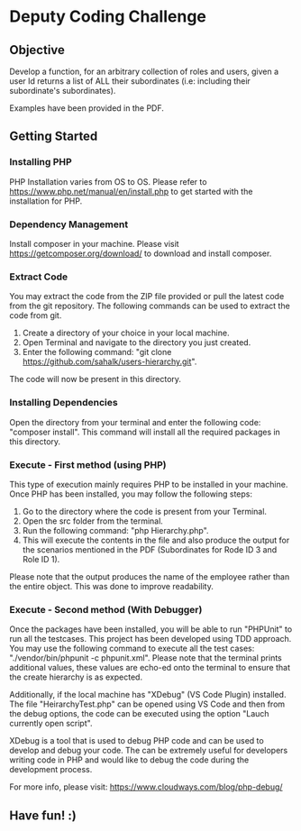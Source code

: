 # Deputy Coding Challenge

## Objective 

Develop a function, for an arbitrary collection of roles and users, given a user Id returns a list of ALL their subordinates (i.e: including their
subordinate's subordinates).

Examples have been provided in the PDF. 

## Getting Started

### Installing PHP 

PHP Installation varies from OS to OS. Please refer to https://www.php.net/manual/en/install.php to get started with the installation for PHP.

### Dependency Management

Install composer in your machine. 
Please visit https://getcomposer.org/download/ to download and install composer.


### Extract Code

You may extract the code from the ZIP file provided or pull the latest code from the git repository.
The following commands can be used to extract the code from git.

1. Create a directory of your choice in your local machine.
2. Open Terminal and navigate to the directory you just created.
2. Enter the following command: "git clone https://github.com/sahalk/users-hierarchy.git".

The code will now be present in this directory.


### Installing Dependencies 

Open the directory from your terminal and enter the following code: "composer install". This command will install all the required packages in this directory. 

### Execute - First method (using PHP)

This type of execution mainly requires PHP to be installed in your machine. Once PHP has been installed, you may follow the following steps: 

1. Go to the directory where the code is present from your Terminal.
2. Open the src folder from the terminal. 
3. Run the following command: "php Hierarchy.php".
4. This will execute the contents in the file and also produce the output for the scenarios mentioned in the PDF (Subordinates for Rode ID 3 and Role ID 1). 

Please note that the output produces the name of the employee rather than the entire object. This was done to improve readability. 

### Execute - Second method (With Debugger)

Once the packages have been installed, you will be able to run "PHPUnit" to run all the testcases. This project has been developed using TDD approach. You may use the following command to execute all the test cases: "./vendor/bin/phpunit -c phpunit.xml". Please note that the terminal prints additional values, these values are echo-ed onto the terminal to ensure that the create hierarchy is as expected. 

Additionally, if the local machine has "XDebug" (VS Code Plugin) installed. The file "HeirarchyTest.php" can be opened using VS Code and then from the debug options, the code can be executed using the option "Lauch currently open script".

XDebug is a tool that is used to debug PHP code and can be used to develop and debug your code. The can be extremely useful for developers writing code in PHP and would like to debug the code during the development process.

For more info, please visit: https://www.cloudways.com/blog/php-debug/

## Have fun! :)